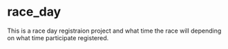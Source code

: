 # race_day
This is a race day registraion project and what time the race will depending on what time participate registered.
